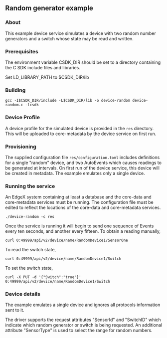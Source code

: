 ## Random generator example

### About

This example device service simulates a device with two random number generators and a switch whose state may be read and written.

### Prerequisites

The environment variable CSDK_DIR should be set to a directory containing the
C SDK include files and libraries.

Set LD_LIBRARY_PATH to $CSDK_DIR/lib

### Building

```
gcc -I$CSDK_DIR/include -L$CSDK_DIR/lib -o device-random device-random.c -lcsdk
```

### Device Profile

A device profile for the simulated device is provided in the `res` directory. This will be uploaded to core-metadata by the device service on first run.

### Provisioning

The supplied configuration file `res/configuration.toml` includes definitions for a single "random" device, and two AutoEvents which causes readings to be generated at intervals. On first run of the device service, this device will be created in metadata. The example emulates only a single device.

### Running the service

An EdgeX system containing at least a database and the core-data and core-metadata services must be running. The configuration file must be edited to reflect the locations of the core-data and core-metadata services.

```
./device-random -c res
```

Once the service is running it will begin to send one sequence of Events every ten seconds, and another every fifteen. To obtain a reading manually,

```
curl 0:49999/api/v2/device/name/RandomDevice1/SensorOne
```

To read the switch state,
```
curl 0:49999/api/v2/device/name/RandomDevice1/Switch
```

To set the switch state,

```
curl -X PUT -d '{"Switch":"true"}' 0:49999/api/v2/device/name/RandomDevice1/Switch
```

### Device details

The example emulates a single device and ignores all protocols information sent to it.

The driver supports the request attributes "SensorId" and "SwitchID" which indicate which random generator or switch is being requested. An additional attribute "SensorType" is used to select the range for random numbers.
